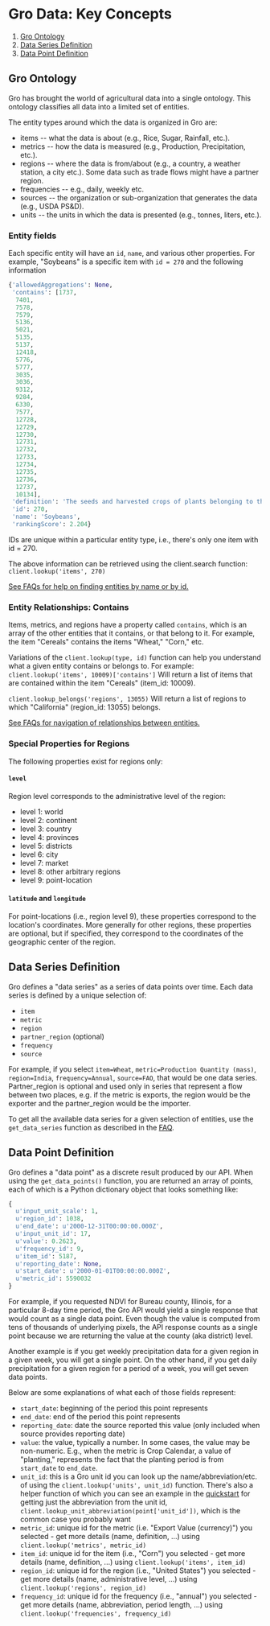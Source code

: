# Gro Data: Key Concepts

1. [Gro Ontology](#gro-ontology)
2. [Data Series Definition](#data-series-definition)
3. [Data Point Definition](#data-point-definition)

## Gro Ontology
Gro has brought the world of agricultural data into a single ontology. This ontology classifies all data into a limited set of entities. 

The entity types around which the data is organized in Gro are:

* items -- what the data is about (e.g., Rice, Sugar, Rainfall, etc.).
* metrics -- how the data is measured (e.g., Production, Precipitation, etc.).
* regions -- where the data is from/about (e.g., a country, a weather station, a city etc.). Some data such as trade flows might have a partner region.
* frequencies -- e.g., daily, weekly etc.
* sources -- the organization or sub-organization that generates the data (e.g., USDA PS&D).
* units -- the units in which the data is presented (e.g., tonnes, liters, etc.).

### Entity fields
Each specific entity will have an `id`, `name`, and various other properties. For example, "Soybeans" is a specific item with `id = 270` and the following information
```py
{'allowedAggregations': None,
 'contains': [1737,
  7401,
  7578,
  7579,
  5136,
  5021,
  5135,
  5137,
  12418,
  5776,
  5777,
  3035,
  3036,
  9312,
  9284,
  6330,
  7577,
  12728,
  12729,
  12730,
  12731,
  12732,
  12733,
  12734,
  12735,
  12736,
  12737,
  10134],
 'definition': 'The seeds and harvested crops of plants belonging to the species <i>Glycine max</i> that are used in the production of oil and both human and livestock consumption.',
 'id': 270,
 'name': 'Soybeans',
 'rankingScore': 2.204}
```
IDs are unique within a particular entity type, i.e., there's only one item with id = 270.

The above information can be retrieved using the client.search function:
```client.lookup('items', 270)```

[See FAQs for help on finding entities by name or by id.](../docs/faqs.md#q-how-do-i-figure-out-what-an-id-refers-to)

### Entity Relationships: Contains
Items, metrics, and regions have a property called `contains`, which is an array of the other entities that it contains, or that belong to it. For example, the item "Cereals" contains the items "Wheat," "Corn," etc.

Variations of the `client.lookup(type, id)` function can help you understand what a given entity contains or belongs to. For example:
```client.lookup('items', 10009)['contains']```
Will return a list of items that are contained within the item "Cereals" (item_id: 10009).

```client.lookup_belongs('regions', 13055)```
Will return a list of regions to which "California" (region_id: 13055) belongs.

[See FAQs for navigation of relationships between entities.](../docs/faqs.md#q-is-it-possible-to-find-out-how-entities-are-related-to-each-other-like-missouri-is-a-province-of-the-us-buenos-aires-belongs-to-argentina-corn-is-a-cereal-etc)

### Special Properties for Regions
The following properties exist for regions only:

#### `level`
Region level corresponds to the administrative level of the region:

* level 1: world
* level 2: continent
* level 3: country
* level 4: provinces
* level 5: districts
* level 6: city
* level 7: market
* level 8: other arbitrary regions
* level 9: point-location

#### `latitude` and `longitude`
For point-locations (i.e., region level 9), these properties correspond to the location's coordinates. More generally for other regions, these properties are optional, but if specified, they correspond to the coordinates of the geographic center of the region.

## Data Series Definition
Gro defines a "data series" as a series of data points over time.
Each data series is defined by a unique selection of:

* `item`
* `metric`
* `region`
* `partner_region` (optional)
* `frequency`
* `source`

For example, if you select `item=Wheat`, `metric=Production Quantity (mass)`, `region=India`, `frequency=Annual`, `source=FAO`, that would be one data series. Partner_region is optional and used only in series that represent a flow between two places, e.g. if the metric is exports, the region would be the exporter and the partner_region would be the importer.

To get all the available data series for a given selection of entities, use the `get_data_series` function as described in the [FAQ](../docs/faqs.md###Q:-how-do-I-get-data-series?).

## Data Point Definition
Gro defines a "data point" as a discrete result produced by our API. When using the `get_data_points()` function, you are returned an array of points, each of which is a Python dictionary object that looks something like:
```py
{
  u'input_unit_scale': 1,
  u'region_id': 1038,
  u'end_date': u'2000-12-31T00:00:00.000Z',
  u'input_unit_id': 17,
  u'value': 0.2623,
  u'frequency_id': 9,
  u'item_id': 5187,
  u'reporting_date': None,
  u'start_date': u'2000-01-01T00:00:00.000Z',
  u'metric_id': 5590032
}
```

For example, if you requested NDVI for Bureau county, Illinois, for a particular 8-day time period, the Gro API would yield a single response that would count as a single data point. Even though the value is computed from tens of thousands of underlying pixels, the API response counts as a single point because we are returning the value at the county (aka district) level.

Another example is if you get weekly precipitation data for a given region in a given week, you will get a single point. On the other hand, if you get daily precipitation for a given region for a period of a week, you will get seven data points.

Below are some explanations of what each of those fields represent:

* `start_date`: beginning of the period this point represents
* `end_date`: end of the period this point represents
* `reporting_date`: date the source reported this value (only included when source provides reporting date)
* `value`: the value, typically a number. In some cases, the value may be non-numeric. E.g., when the metric is Crop Calendar, a value of "planting," represents the fact that the planting period is from `start_date` to `end_date`.
* `unit_id`: this is a Gro unit id you can look up the name/abbreviation/etc. of using the `client.lookup('units', unit_id)` function. There's also a helper function of which you can see an example in the [quickstart](https://github.com/gro-intelligence/api-client/blob/9c2c17642980b5415b8a8167a28276b77e34915c/api/client/samples/quick_start.py#L30) for getting just the abbreviation from the unit id, `client.lookup_unit_abbreviation(point['unit_id'])`, which is the common case you probably want
* `metric_id`: unique id for the metric (i.e. "Export Value (currency)") you selected - get more details (name, definition, ...) using `client.lookup('metrics', metric_id)`
* `item_id`: unique id for the item (i.e., "Corn") you selected - get more details (name, definition, ...) using `client.lookup('items', item_id)`
* `region_id`: unique id for the region (i.e., "United States") you selected - get more details (name, administrative level, ...) using `client.lookup('regions', region_id)`
* `frequency_id`: unique id for the frequency (i.e., "annual") you selected - get more details (name, abbreviation, period length, ...) using `client.lookup('frequencies', frequency_id)`
